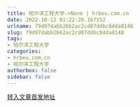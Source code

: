 ```yaml
---
title: 哈尔滨工程大学->None | hrbeu.com.cn
date: 2022-10-12 01:22:29.167152
urlname: 79d97dabb2662ac2cd87ddbc84da8148
slug: 79d97dabb2662ac2cd87ddbc84da8148
tags: 
- 哈尔滨工程大学
categories:
- hrbeu.com.cn
- 哈尔滨工程大学
authorbox: false
sidebar: false
---
```





[转入文章首发地址](https://app.kjrb.com.cn/app/template/displayTemplate/news/newsDetail/7/43260.html?isShare=true)